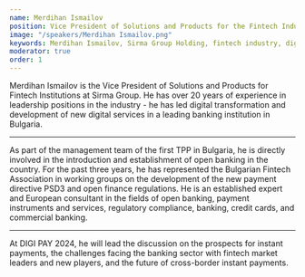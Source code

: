 ```yaml
---
name: Merdihan Ismailov
position: Vice President of Solutions and Products for the Fintech Industry, Sirma Group Holding
image: "/speakers/Merdihan Ismailov.png"
keywords: Merdihan Ismailov, Sirma Group Holding, fintech industry, digital transformation, banking, open banking, Bulgarian Fintech Association, PSD3, open finance, payment instruments, regulatory compliance, credit cards, commercial banking, DIGI PAY 2024, instant payments, cross-border payments
moderator: true
order: 1
---
```


Merdihan Ismailov is the Vice President of Solutions and Products for Fintech Institutions at Sirma Group. He has over 20 years of experience in leadership positions in the industry - he has led digital transformation and development of new digital services in a leading banking institution in Bulgaria.

---

As part of the management team of the first TPP in Bulgaria, he is directly involved in the introduction and establishment of open banking in the country. For the past three years, he has represented the Bulgarian Fintech Association in working groups on the development of the new payment directive PSD3 and open finance regulations. He is an established expert and European consultant in the fields of open banking, payment instruments and services, regulatory compliance, banking, credit cards, and commercial banking.

---

At DIGI PAY 2024, he will lead the discussion on the prospects for instant payments, the challenges facing the banking sector with fintech market leaders and new players, and the future of cross-border instant payments.
